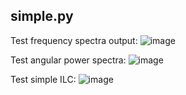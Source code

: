 ## simple.py
Test frequency spectra output:
![image](https://github.com/user-attachments/assets/2589ee5a-da6f-46c7-8173-07305de21b28)

Test angular power spectra:
![image](https://github.com/user-attachments/assets/52018f90-9cb0-4435-8021-f855179e2e7d)

Test simple ILC:
![image](https://github.com/user-attachments/assets/de93c834-4659-425a-988e-e76b405235dd)

